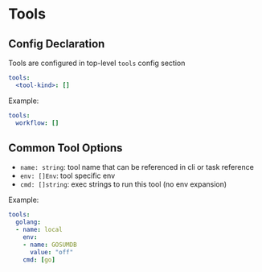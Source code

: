 # Tools

## Config Declaration

Tools are configured in top-level `tools` config section

```yaml
tools:
  <tool-kind>: []
```

Example:

```yaml
tools:
  workflow: []
```

## Common Tool Options

- `name: string`: tool name that can be referenced in cli or task reference
- `env: []Env`: tool specific env
- `cmd: []string`: exec strings to run this tool (no env expansion)

Example:

```yaml
tools:
  golang:
  - name: local
    env:
    - name: GOSUMDB
      value: "off"
    cmd: [go]
```
